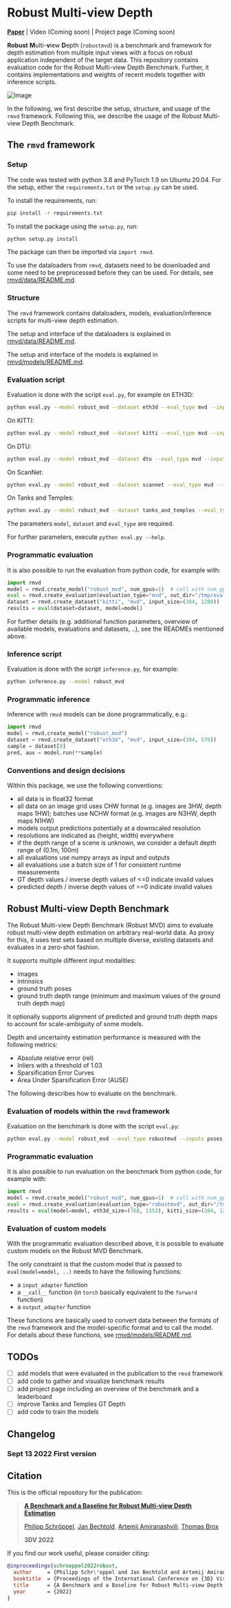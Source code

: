 # Robust Multi-view Depth
[**Paper**](http://arxiv.org/abs/2209.06681) | Video (Coming soon) | Project page (Coming soon)

**Robust** **M**ulti-**v**iew **D**epth (`robustmvd`) is a benchmark and framework for depth estimation 
from multiple input views with a focus on robust application independent of the target data. 
This repository contains evaluation code for the Robust Multi-view Depth Benchmark. 
Further, it contains implementations and weights of recent models together with inference scripts.

![Image](teaser.jpg)

In the following, we first describe the setup, structure, and usage of the `rmvd` framework. 
Following this, we describe the usage of the Robust Multi-view Depth Benchmark. 

## The `rmvd` framework

### Setup

The code was tested with python 3.8 and PyTorch 1.9 on Ubuntu 20.04. 
For the setup, either the `requirements.txt` or the `setup.py` can be used.

To install the requirements, run:
```bash
pip install -r requirements.txt
```

To install the package using the `setup.py`, run:
```bash
python setup.py install
```
The package can then be imported via `import rmvd`.

To use the dataloaders from `rmvd`, datasets need to be downloaded and some need to be preprocessed before 
they can be used. For details, see [rmvd/data/README.md](rmvd/data/README.md).

### Structure

The `rmvd` framework contains dataloaders, models, evaluation/inference scripts for multi-view depth 
estimation. 

The setup and interface of the dataloaders is explained in [rmvd/data/README.md](rmvd/data/README.md).

The setup and interface of the models is explained in [rmvd/models/README.md](rmvd/models/README.md).

### Evaluation script
Evaluation is done with the script `eval.py`, for example on ETH3D:
```bash
python eval.py --model robust_mvd --dataset eth3d --eval_type mvd --inputs poses intrinsics --output /tmp/eval_output --input_size 768 1152 
```
On KITTI:
```bash
python eval.py --model robust_mvd --dataset kitti --eval_type mvd --inputs poses intrinsics --output /tmp/eval_output --input_size 384 1280
```
On DTU:
```bash
python eval.py --model robust_mvd --dataset dtu --eval_type mvd --inputs poses intrinsics --output /tmp/eval_output --input_size 896 1216
```
On ScanNet:
```bash
python eval.py --model robust_mvd --dataset scannet --eval_type mvd --inputs poses intrinsics --output /tmp/eval_output --input_size 448 640
```
On Tanks and Temples:
```bash
python eval.py --model robust_mvd --dataset tanks_and_temples --eval_type mvd --inputs poses intrinsics --output /tmp/eval_output --input_size 704 1280
```

The parameters `model`, `dataset` and `eval_type` are required. 

For further parameters, execute `python eval.py --help`.

### Programmatic evaluation

It is also possible to run the evaluation from python code, for example with:
```python
import rmvd
model = rmvd.create_model("robust_mvd", num_gpus=1)  # call with num_gpus=0 for CPU usage
eval = rmvd.create_evaluation(evaluation_type="mvd", out_dir="/tmp/eval_output", inputs=["intrinsics", "poses"])
dataset = rmvd.create_dataset("kitti", "mvd", input_size=(384, 1280))
results = eval(dataset=dataset, model=model)
```

For further details (e.g. additional function parameters, overview of available models, evaluations and datasets, ..),
see the READMEs mentioned above.

### Inference script
Evaluation is done with the script `inference.py`, for example:
```bash
python inference.py --model robust_mvd
```

### Programmatic inference
Inference with `rmvd` models can be done programmatically, e.g.:
```python
import rmvd
model = rmvd.create_model("robust_mvd")
dataset = rmvd.create_dataset("eth3d", "mvd", input_size=(384, 576))
sample = dataset[0]
pred, aux = model.run(**sample)
```

### Conventions and design decisions
Within this package, we use the following conventions:
- all data is in float32 format
- all data on an image grid uses CHW format (e.g. images are 3HW, depth maps 1HW); batches use NCHW format (e.g. images
  are N3HW, depth maps N1HW)
- models output predictions potentially at a downscaled resolution
- resolutions are indicated as (height, width) everywhere
- if the depth range of a scene is unknown, we consider a default depth range of (0.1m, 100m)
- all evaluations use numpy arrays as input and outputs
- all evaluations use a batch size of 1 for consistent runtime measurements
- GT depth values / inverse depth values of <=0 indicate invalid values
- predicted depth / inverse depth values of ==0 indicate invalid values

## Robust Multi-view Depth Benchmark

The Robust Multi-view Depth Benchmark (Robust MVD) aims to evaluate robust multi-view depth estimation on arbitrary 
real-world data. As proxy for this, it uses test sets based on multiple diverse, existing datasets and evaluates in 
a zero-shot fashion.

It supports multiple different input modalities:
- images
- intrinsics
- ground truth poses
- ground truth depth range (minimum and maximum values of the ground truth depth map)

It optionally supports alignment of predicted and ground truth depth maps to account for scale-ambiguity of some models.

Depth and uncertainty estimation performance is measured with the following metrics:
- Absolute relative error (rel)
- Inliers with a threshold of 1.03
- Sparsification Error Curves
- Area Under Sparsification Error (AUSE)

The following describes how to evaluate on the benchmark.

### Evaluation of models within the `rmvd` framework
Evaluation on the benchmark is done with the script `eval.py`:
```bash
python eval.py --model robust_mvd --eval_type robustmvd --inputs poses intrinsics --output /tmp/eval_benchmark --eth3d_size 768 1152 --kitti_size 384 1280 --dtu_size 896 1216 --scannet_size 448 640 --tanks_and_temples_size 704 1280
```

### Programmatic evaluation

It is also possible to run evaluation on the benchmark from python code, for example with:
```python
import rmvd
model = rmvd.create_model("robust_mvd", num_gpus=1)  # call with num_gpus=0 for CPU usage
eval = rmvd.create_evaluation(evaluation_type="robustmvd", out_dir="/tmp/eval_benchmark", inputs=["intrinsics", "poses"])
results = eval(model=model, eth3d_size=(768, 1152), kitti_size=(384, 1280), dtu_size=(896, 1216), scannet_size=(448, 640), tanks_and_temples_size=(704, 1280))
```

### Evaluation of custom models

With the programmatic evaluation described above, it is possible to evaluate custom models on the Robust MVD Benchmark.

The only constraint is that the custom model that is passed to `eval(model=model, ..)` needs to have the following 
functions:
- a `input_adapter` function
- a `__call__` function (in `torch` basically equivalent to the `forward` function) 
- a `output_adapter` function

These functions are basically used to convert data between the formats of the `rmvd` framework and the model-specific
format and to call the model. For details about these functions, see [rmvd/models/README.md](rmvd/models/README.md).

## TODOs
- [ ] add models that were evaluated in the publication to the `rmvd` framework
- [ ] add code to gather and visualize benchmark results
- [ ] add project page including an overview of the benchmark and a leaderboard
- [ ] improve Tanks and Temples GT Depth
- [ ] add code to train the models

## Changelog
### Sept 13 2022 First version

## Citation
This is the official repository for the publication:
> **[A Benchmark and a Baseline for Robust Multi-view Depth Estimation](http://arxiv.org/abs/2209.06681)**
>
> [Philipp Schröppel](https://lmb.informatik.uni-freiburg.de/people/schroepp), [Jan Bechtold](https://lmb.informatik.uni-freiburg.de/people/bechtolj), [Artemij Amiranashvili](https://lmb.informatik.uni-freiburg.de/people/amiranas), [Thomas Brox](https://lmb.informatik.uni-freiburg.de/people/brox)
> 
> **3DV 2022**

If you find our work useful, please consider citing:
```bibtex
@inproceedings{schroeppel2022robust,
  author     = {Philipp Schr\"oppel and Jan Bechtold and Artemij Amiranashvili and Thomas Brox},
  booktitle  = {Proceedings of the International Conference on {3D} Vision ({3DV})},
  title      = {A Benchmark and a Baseline for Robust Multi-view Depth Estimation},
  year       = {2022}
}
```
